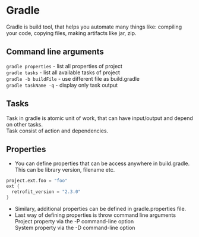 # Gradle
Gradle is build tool, that helps you automate many things like: compiling your code, copying files, making artifacts like jar, zip. 
## Command line arguments
`gradle properties` - list all properties of project  
`gradle tasks` - list all available tasks of project  
`gradle -b buildFile` - use different file as build.gradle  
`gradle taskName -q` - display only task output
## Tasks
Task in gradle is atomic unit of work, that can have input/output and depend on other tasks.  
Task consist of action and dependencies.
## Properties
* You can define properties that can be access anywhere in build.gradle. This can be library version, filename etc.
```groovy 
project.ext.foo = "foo"
ext {
  retrofit_version = "2.3.0"
}
```
* Similary, additional properties can be defined in gradle.properties file.  
* Last way of defining properties is throw command line arguments  
Project property via the -P command-line option  
System property via the -D command-line option

